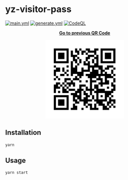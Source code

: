 # yz-visitor-pass

[![main.yml](https://github.com/winstxnhdw/yz-visitor-pass/actions/workflows/main.yml/badge.svg)](https://github.com/winstxnhdw/yz-visitor-pass/actions/workflows/main.yml)
[![generate.yml](https://github.com/winstxnhdw/yz-visitor-pass/actions/workflows/generate.yml/badge.svg)](https://github.com/winstxnhdw/yz-visitor-pass/actions/workflows/generate.yml)
[![CodeQL](https://github.com/winstxnhdw/yz-visitor-pass/actions/workflows/github-code-scanning/codeql/badge.svg)](https://github.com/winstxnhdw/yz-visitor-pass/actions/workflows/github-code-scanning/codeql)

<p align="center">
    <b><a href="https://github.com/winstxnhdw/yz-visitor-pass/tree/082b420b8840b2f4063994e44f698a4ddcc35028">Go to previous QR Code</a></b>
</p>

<div align="center">
    <img src="resources/qr_code.svg" width="250" height="250" />
</div>

## Installation

```bash
yarn
```

## Usage

```bash
yarn start
```
